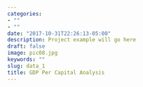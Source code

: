 ```yaml
---
categories:
- ""
- ""
date: "2017-10-31T22:26:13-05:00"
description: Project example will go here
draft: false
image: pic08.jpg
keywords: ""
slug: data_1
title: GDP Per Capital Analysis
---
```

